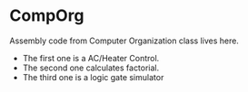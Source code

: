 # CompOrg
Assembly code from Computer Organization class lives here.
- The first one is a AC/Heater Control. 
- The second one calculates factorial.
- The third one is a logic gate simulator
